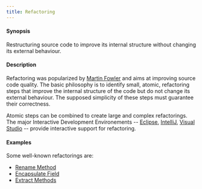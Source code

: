 ```yaml
---
title: Refactoring
---
```


#### Synopsis

Restructuring source code to improve its internal structure without changing its external behaviour.

#### Description

Refactoring was popularized by [Martin Fowler](http://martinfowler.com/refactoring/) and aims at improving source code quality.
The basic philosophy is to identify small, atomic, refactoring steps that improve the internal structure
of the code but do not change its external behaviour.
The supposed simplicity of these steps must guarantee their correctness.

Atomic steps can be combined to create large and complex refactorings.
The major Interactive Development Environements --
[Eclipse](http://www.eclipse.org/),
[IntelliJ](http://www.jetbrains.com/idea/),
[Visual Studio](http://www.microsoft.com/visualstudio/en-us) --
provide interactive support for refactoring.

#### Examples

Some well-known refactorings are:

*  [Rename Method](http://martinfowler.com/refactoring/catalog/renameMethod.html)
*  [Encapsulate Field](http://martinfowler.com/refactoring/catalog/encapsulateField.html)
*  [Extract Methods](http://martinfowler.com/refactoring/catalog/extractMethod.html)



